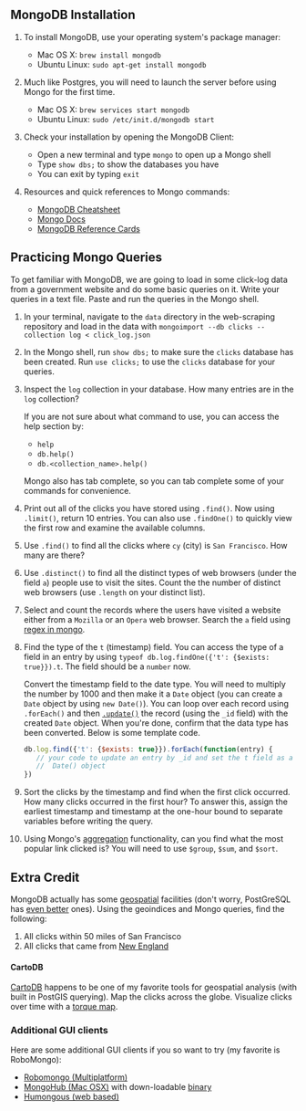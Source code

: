## MongoDB Installation

1. To install MongoDB, use your operating system's package manager:

   - Mac OS X: `brew install mongodb`
   - Ubuntu Linux: `sudo apt-get install mongodb`

2. Much like Postgres, you will need to launch the server before using Mongo for the first time. 

   - Mac OS X: `brew services start mongodb`
   - Ubuntu Linux: `sudo /etc/init.d/mongodb start` 

3. Check your installation by opening the MongoDB Client:

   - Open a new terminal and type `mongo` to open up a Mongo shell
   - Type `show dbs;` to show the databases you have
   - You can exit by typing `exit`

4. Resources and quick references to Mongo commands:

   - [MongoDB Cheatsheet][mongo-cheatsheet]
   - [Mongo Docs][mongo-docs]
   - [MongoDB Reference Cards][mongo-ref-cards]


## Practicing Mongo Queries 

To get familiar with MongoDB, we are going to load in some click-log data from 
a government website and do some basic queries on it. Write your queries in a 
text file. Paste and run the queries in the Mongo shell.

1. In your terminal, navigate to the `data` directory in the web-scraping repository and load in the data with 
   `mongoimport --db clicks --collection log < click_log.json`

2. In the Mongo shell, run `show dbs;` to make sure the `clicks` database has 
   been created. Run `use clicks;` to use the `clicks` database for your 
   queries.

3. Inspect the `log` collection in your database. How many entries are in the 
   `log` collection? 
   
   If you are not sure about what command to use, you can access the help 
   section by:
    - `help`
    - `db.help()`
    - `db.<collection_name>.help()`

   Mongo also has tab complete, so you can tab complete some of your commands 
   for convenience.  

4. Print out all of the clicks you have stored using `.find()`. Now using 
   `.limit()`, return 10 entries. You can also use `.findOne()` to quickly 
   view the first row and examine the available columns.  

5. Use `.find()` to find all the clicks where `cy` (city) is `San Francisco`. 
   How many are there?

6. Use `.distinct()` to find all the distinct types of web browsers (under the 
   field `a`) people use to visit the sites. Count the the number of distinct web 
   browsers (use `.length` on your distinct list). 

7. Select and count the records where the users have visited a website either 
   from a `Mozilla` or an `Opera` web browser. Search the `a` field using 
   [regex in mongo][mongo-like-query]. 

8. Find the type of the `t` (timestamp) field. You can access the type of a 
   field in an entry by using `typeof db.log.findOne({'t': {$exists: true}}).t`. 
   The field should be a `number` now.
   
   Convert the timestamp field to the date type. You will need to multiply the 
   number by 1000 and then make it a `Date` object (you can create a `Date` 
   object by using `new Date()`). You can loop over each record using 
   `.forEach()` and then [`.update()`][mongo-update] the record (using the `_id`
   field) with the created `Date` object. When you're done, confirm that the 
   data type has been converted. Below is some template code. 

   ```javascript
   db.log.find({'t': {$exists: true}}).forEach(function(entry) {
      // your code to update an entry by _id and set the t field as a new 
      //  Date() object
   })
   ```
   
9. Sort the clicks by the timestamp and find when the first click occurred. 
   How many clicks occurred in the first hour? To answer this, assign the 
   earliest timestamp and timestamp at the one-hour bound to separate variables
   before writing the query.

10. Using Mongo's [aggregation][mongo-aggregation] functionality, can you find 
    what the most popular link clicked is? You will need to use `$group`, 
    `$sum`, and `$sort`.

## Extra Credit

MongoDB actually has some [geospatial][mongo-geospatial] facilities (don't 
worry, PostGreSQL has [even better](http://postgis.net/) ones). Using the 
geoindices and Mongo queries, find the following:

1. All clicks within 50 miles of San Francisco
2. All clicks that came from [New England][New-England]

#### CartoDB

[CartoDB](http://cartodb.com/) happens to be one of my favorite tools for 
geospatial analysis (with built in PostGIS querying). Map the clicks across 
the globe.  Visualize clicks over time with a [torque map][torque-map].

### Additional GUI clients

Here are some additional GUI clients if you so want to try (my favorite is RoboMongo):
- [Robomongo (Multiplatform)](http://robomongo.org/)
- [MongoHub (Mac OSX)](https://github.com/fotonauts/MongoHub-Mac) 
   with down-loadable [binary](https://mongohub.s3.amazonaws.com/MongoHub.zip)
- [Humongous (web based)](https://github.com/bagwanpankaj/humongous)

[mongo-download]:http://www.mongodb.org/downloads?_ga=1.2370361.886345798.1422741448
[mongo-install]:https://docs.mongodb.org/master/tutorial/install-mongodb-on-os-x/
[mongo-cheatsheet]:https://blog.codecentric.de/files/2012/12/MongoDB-CheatSheet-v1_0.pdf
[mongo-docs]:http://docs.mongodb.org/v2.2/mongo/
[mongo-ref-cards]:http://semantic.supelec.fr/BigData/downloads/MongoDB-ReferenceCards15.pdf
[mongo-like-query]:http://stackoverflow.com/questions/3305561/how-to-query-mongodb-with-like
[mongo-update]:http://docs.mongodb.org/manual/reference/operator/update/set/
[mongo-aggregation]:http://docs.mongodb.org/manual/reference/sql-aggregation-comparison/
[mongo-geospatial]:http://docs.mongodb.org/manual/administration/indexes-geo/ 
[New-England]:http://en.wikipedia.org/wiki/New_England
[torque-map]:http://blog.cartodb.com/post/66687861735/torque-is-live-try-it-on-your-cartodb-maps-today
